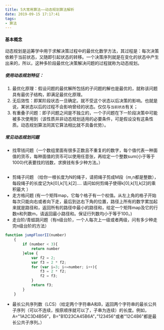 ```yaml
---
title: 5大常用算法——动态规划算法解析
date: 2019-09-15 17:17:41
tags:
- 算法
---
```

#### 基本概念
动态规划是运筹学中用于求解决策过程中的最优化数学方法，其过程是：每次决策依赖于当前状态，又随即引起状态的转移。一个决策序列就是在变化的状态中产生出来的，所以，这种多阶段最优化决策解决问题的过程就称为动态规划。
##### 使用动态规划特征： 
1. 最优化原理：假设问题的最优解所包括的子问题的解也是最优的，就称该问题具有最优子结构，即满足最优化原理。
2. 无后效性：即某阶段状态一旦确定。就不受这个状态以后决策的影响。也就是说，某状态以后的过程不会影响曾经的状态。仅仅与`当前状态`有关；
3. 有重叠子问题：即子问题之间是不独立的，一个子问题在下一阶段决策中可能被多次使用到（该性质并非动态规划适用的必要条件，可是假设没有这条性质。动态规划算法同其它算法相比就不具备优势）。
##### 常见动态规划问题
- 找零钱问题（一个数组里面有很多正数且不重复的的数字，每个值代表一种面值的货币，每种面值的货币可以使用任意张，再给定一个整数sum(小于等于1000)代表要找的钱数，求换钱有多少种方法。）
``` js

```
- 剪绳子问题 （给你一根长度为N的绳子，请把绳子剪成M段（m,n都是整数），每段绳子的长度记为k[0],k[1],k[2]…. 请问如何剪绳子使得k[0],k[1],k[2]的乘积最大 ）
- 走方格问题 (有一个矩阵map，它每个格子有一个权值。从左上角的格子开始每次只能向右或者向下走，最后到达右下角的位置，路径上所有的数字累加起来就是路径和，返回所有的路径中最小的路径和，给定一个矩阵map及它的行数n和列数m，请返回最小路径和。保证行列数均小于等于100。)
- 走台阶/青蛙跳问题（有n级台阶，一个人每次上一级或者两级，问有多少种走完n级台阶的方法）
``` js
function jumpFloorII(number)
    {
        if (number < 3){
            return number
        }else {
            var f2 = 2;
            var f3 = 2 * f2;
            for (var i=3; i<=number; i++){
                f3 = 2 * f2;
                f2 = f3;
            }
            return f3;
        }
    }
```
- 最长公共序列数（LCS）（给定两个字符串A和B，返回两个字符串的最长公共子序列（可以不连续，按原顺序就可以了，子串为连续）的长度。例如，A="1A2C3D4B56”，B="B1D23CA45B6A”，”123456"或者"12C4B6"都是最长公共子序列。）
``` js

```